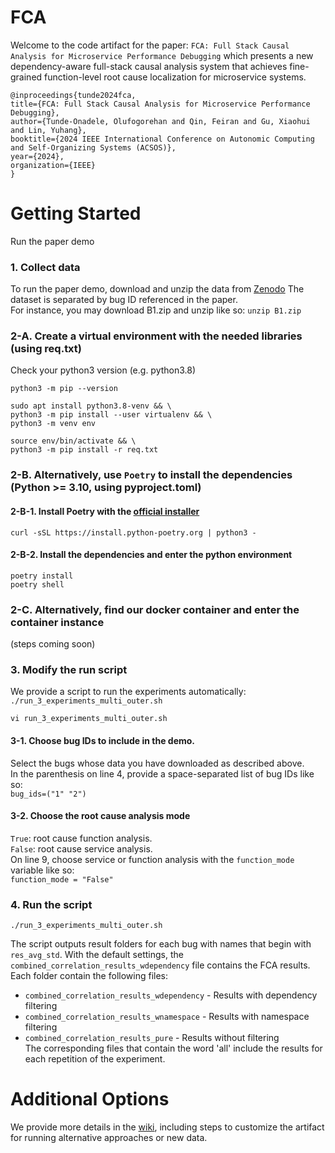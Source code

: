 # FCA
Welcome to the code artifact for the paper: `FCA: Full Stack Causal Analysis for Microservice Performance Debugging` which presents a new dependency-aware full-stack causal analysis system that achieves fine-grained function-level root cause localization for microservice systems.

	@inproceedings{tunde2024fca,
	title={FCA: Full Stack Causal Analysis for Microservice Performance Debugging},
	author={Tunde-Onadele, Olufogorehan and Qin, Feiran and Gu, Xiaohui and Lin, Yuhang},
	booktitle={2024 IEEE International Conference on Autonomic Computing and Self-Organizing Systems (ACSOS)},
	year={2024},
	organization={IEEE}
	}

# Getting Started
Run the paper demo
### 1. Collect data
To run the paper demo, download and unzip the data from [Zenodo](https://zenodo.org/uploads/12602272?token=eyJhbGciOiJIUzUxMiJ9.eyJpZCI6IjgxYzIzNTM0LWQ0MzItNDAzOC1hNmZhLWY3OTAzZDNlOWMxNiIsImRhdGEiOnt9LCJyYW5kb20iOiIwZjZhMmRmMGYzZGQzYWJlNjQxODg0OTM1NmQ4MzYwOSJ9.PCbxw2l6IWIoETIkZteCqhtXObniw8yyxNWH8A5xY6RAq-JTD9UlzoZXKc-gx_l5qxus97St47GgfmNQNwCStA)
The dataset is separated by bug ID referenced in the paper.  
For instance, you may download B1.zip and unzip like so: `unzip B1.zip`

### 2-A. Create a virtual environment with the needed libraries (using req.txt)
Check your python3 version (e.g. python3.8)  
```  
python3 -m pip --version  
```  
```  
sudo apt install python3.8-venv && \  
python3 -m pip install --user virtualenv && \  
python3 -m venv env  
```  
```  
source env/bin/activate && \  
python3 -m pip install -r req.txt  
```

### 2-B. Alternatively, use `Poetry` to install the dependencies (Python >= 3.10, using pyproject.toml)
#### 2-B-1. Install Poetry with the [official installer](https://python-poetry.org/docs/#installing-with-the-official-installer)
```shell
curl -sSL https://install.python-poetry.org | python3 -
```
#### 2-B-2. Install the dependencies and enter the python environment
```shell
poetry install
poetry shell
```

### 2-C. Alternatively, find our docker container and enter the container instance  
(steps coming soon) 

### 3. Modify the run script
We provide a script to run the experiments automatically: `./run_3_experiments_multi_outer.sh`  
```
vi run_3_experiments_multi_outer.sh  
```
#### 3-1. Choose bug IDs to include in the demo. 
Select the bugs whose data you have downloaded as described above.  
In the parenthesis on line 4, provide a space-separated list of bug IDs like so:  
`bug_ids=("1" "2")`  
#### 3-2. Choose the root cause analysis mode  
`True`: root cause function analysis.  
`False`: root cause service analysis.  
On line 9, choose service or function analysis with the `function_mode` variable like so:  
`function_mode = "False"`

### 4. Run the script
```
./run_3_experiments_multi_outer.sh  
```
The script outputs result folders for each bug with names that begin with `res_avg_std`. With the default settings, the `combined_correlation_results_wdependency` file contains the FCA results.  
Each folder contain the following files:
  * `combined_correlation_results_wdependency` - Results with dependency filtering   
  * `combined_correlation_results_wnamespace`  - Results with namespace filtering  
  * `combined_correlation_results_pure` - Results without filtering  
The corresponding files that contain the word 'all' include the results for each repetition of the experiment.  

  
# Additional Options
We provide more details in the [wiki](https://github.com/NCSU-DANCE-Research-Group/FCA/wiki), including steps to customize the artifact for running alternative approaches or new data. 
